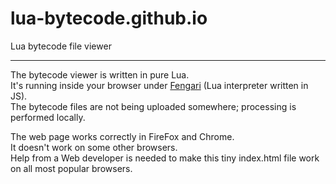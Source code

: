 # lua-bytecode.github.io
Lua bytecode file viewer  
<hr>

The bytecode viewer is written in pure Lua.  
It's running inside your browser under [Fengari](https://fengari.io/) (Lua interpreter written in JS).  
The bytecode files are not being uploaded somewhere; processing is performed locally.  

The web page works correctly in FireFox and Chrome.  
It doesn't work on some other browsers.  
Help from a Web developer is needed to make this tiny index.html file work on all most popular browsers.
